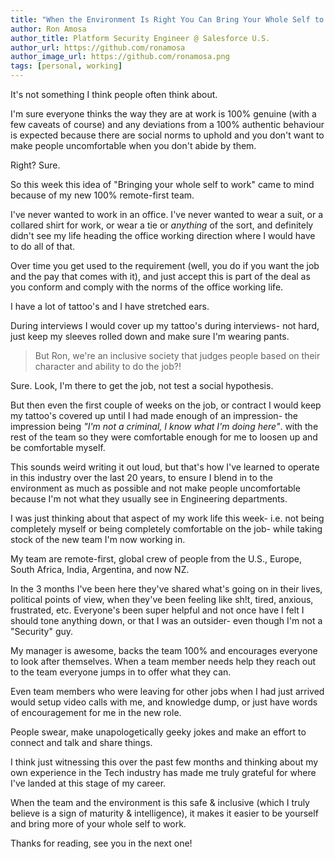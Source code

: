 ```yaml
---
title: "When the Environment Is Right You Can Bring Your Whole Self to Work"
author: Ron Amosa
author_title: Platform Security Engineer @ Salesforce U.S.
author_url: https://github.com/ronamosa
author_image_url: https://github.com/ronamosa.png
tags: [personal, working]
---
```


It's not something I think people often think about.

I'm sure everyone thinks the way they are at work is 100% genuine (with a few caveats of course) and any deviations from a 100% authentic behaviour is expected because there are social norms to uphold and you don't want to make people uncomfortable when you don't abide by them.

Right? Sure.

So this week this idea of "Bringing your whole self to work" came to mind because of my new 100% remote-first team.

<!--truncate-->

I've never wanted to work in an office. I've never wanted to wear a suit, or a collared shirt for work, or wear a tie or _anything_ of the sort, and definitely didn't see my life heading the office working direction where I would have to do all of that.

Over time you get used to the requirement (well, you do if you want the job and the pay that comes with it), and just accept this is part of the deal as you conform and comply with the norms of the office working life.

I have a lot of tattoo's and I have stretched ears.

During interviews I would cover up my tattoo's during interviews- not hard, just keep my sleeves rolled down and make sure I'm wearing pants.

> But Ron, we're an inclusive society that judges people based on their character and ability to do the job?!

Sure. Look, I'm there to get the job, not test a social hypothesis.

But then even the first couple of weeks on the job, or contract I would keep my tattoo's covered up until I had made enough of an impression- the impression being _"I'm not a criminal, I know what I'm doing here"_. with the rest of the team so they were comfortable enough for me to loosen up and be comfortable myself.

This sounds weird writing it out loud, but that's how I've learned to operate in this industry over the last 20 years, to ensure I blend in to the environment as much as possible and not make people uncomfortable because I'm not what they usually see in Engineering departments.

I was just thinking about that aspect of my work life this week- i.e. not being completely myself or being completely comfortable on the job- while taking stock of the new team I'm now working in.

My team are remote-first, global crew of people from the U.S., Europe, South Africa, India, Argentina, and now NZ.

In the 3 months I've been here they've shared what's going on in their lives, political points of view, when they've been feeling like sh!t, tired, anxious, frustrated, etc. Everyone's been super helpful and not once have I felt I should tone anything down, or that I was an outsider- even though I'm not a "Security" guy.

My manager is awesome, backs the team 100% and encourages everyone to look after themselves. When a team member needs help they reach out to the team everyone jumps in to offer what they can.

Even team members who were leaving for other jobs when I had just arrived would setup video calls with me, and knowledge dump, or just have words of encouragement for me in the new role.

People swear, make unapologetically geeky jokes and make an effort to connect and talk and share things.

I think just witnessing this over the past few months and thinking about my own experience in the Tech industry has made me truly grateful for where I've landed at this stage of my career.

When the team and the environment is this safe & inclusive (which I truly believe is a sign of maturity & intelligence), it makes it easier to be yourself and bring more of your whole self to work.

Thanks for reading, see you in the next one!
